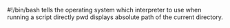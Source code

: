#!/bin/bash tells the operating system which interpreter to use when running a script directly
pwd displays absolute path of the current directory.
